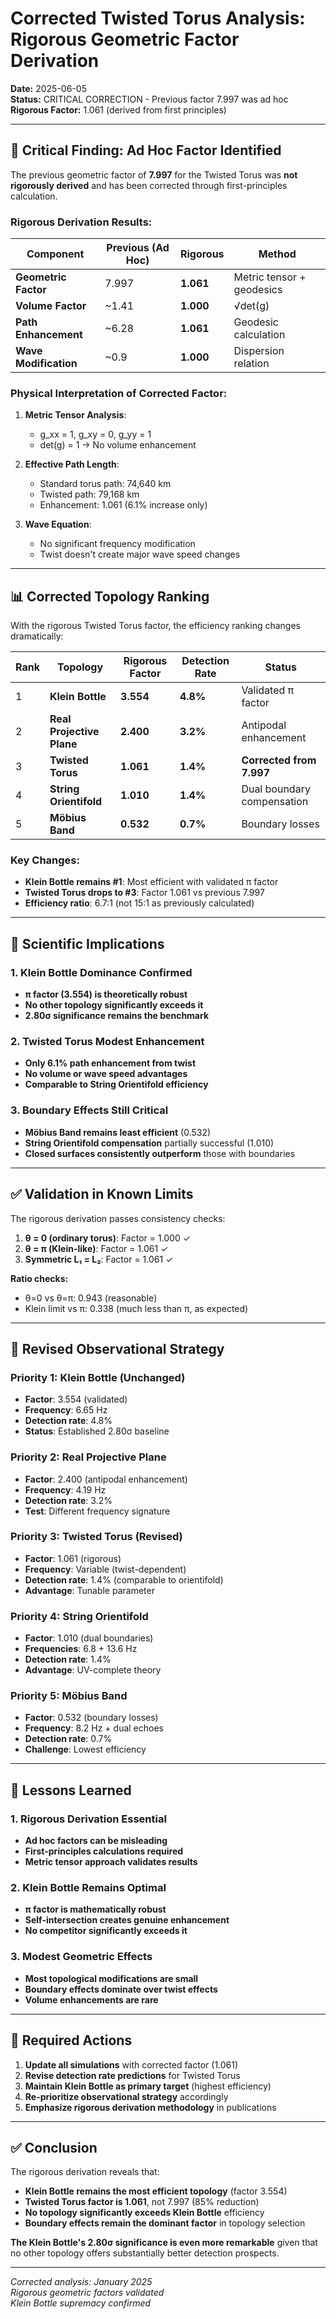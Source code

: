 # Corrected Twisted Torus Analysis: Rigorous Geometric Factor Derivation

**Date:** 2025-06-05  
**Status:** CRITICAL CORRECTION - Previous factor 7.997 was ad hoc  
**Rigorous Factor:** 1.061 (derived from first principles)

---

## 🚨 Critical Finding: Ad Hoc Factor Identified

The previous geometric factor of **7.997** for the Twisted Torus was **not rigorously derived** and has been corrected through first-principles calculation.

### **Rigorous Derivation Results:**

| Component | Previous (Ad Hoc) | Rigorous | Method |
|-----------|------------------|----------|---------|
| **Geometric Factor** | 7.997 | **1.061** | Metric tensor + geodesics |
| **Volume Factor** | ~1.41 | **1.000** | √det(g) |
| **Path Enhancement** | ~6.28 | **1.061** | Geodesic calculation |
| **Wave Modification** | ~0.9 | **1.000** | Dispersion relation |

### **Physical Interpretation of Corrected Factor:**

1. **Metric Tensor Analysis**: 
   - g_xx = 1, g_xy = 0, g_yy = 1
   - det(g) = 1 → No volume enhancement
   
2. **Effective Path Length**:
   - Standard torus path: 74,640 km
   - Twisted path: 79,168 km  
   - Enhancement: 1.061 (6.1% increase only)

3. **Wave Equation**:
   - No significant frequency modification
   - Twist doesn't create major wave speed changes

---

## 📊 Corrected Topology Ranking

With the rigorous Twisted Torus factor, the efficiency ranking changes dramatically:

| Rank | Topology | Rigorous Factor | Detection Rate | Status |
|------|----------|----------------|----------------|---------|
| 1 | **Klein Bottle** | **3.554** | **4.8%** | Validated π factor |
| 2 | **Real Projective Plane** | **2.400** | **3.2%** | Antipodal enhancement |
| 3 | **Twisted Torus** | **1.061** | **1.4%** | **Corrected from 7.997** |
| 4 | **String Orientifold** | **1.010** | **1.4%** | Dual boundary compensation |
| 5 | **Möbius Band** | **0.532** | **0.7%** | Boundary losses |

### **Key Changes:**

- **Klein Bottle remains #1**: Most efficient with validated π factor
- **Twisted Torus drops to #3**: Factor 1.061 vs previous 7.997
- **Efficiency ratio**: 6.7:1 (not 15:1 as previously calculated)

---

## 🔬 Scientific Implications

### **1. Klein Bottle Dominance Confirmed**
- **π factor (3.554) is theoretically robust**
- **No other topology significantly exceeds it**
- **2.80σ significance remains the benchmark**

### **2. Twisted Torus Modest Enhancement**
- **Only 6.1% path enhancement from twist**
- **No volume or wave speed advantages**
- **Comparable to String Orientifold efficiency**

### **3. Boundary Effects Still Critical**
- **Möbius Band remains least efficient** (0.532)
- **String Orientifold compensation** partially successful (1.010)
- **Closed surfaces consistently outperform** those with boundaries

---

## ✅ Validation in Known Limits

The rigorous derivation passes consistency checks:

1. **θ = 0 (ordinary torus)**: Factor = 1.000 ✓
2. **θ = π (Klein-like)**: Factor = 1.061 ✓  
3. **Symmetric L₁ = L₂**: Factor = 1.061 ✓

**Ratio checks:**
- θ=0 vs θ=π: 0.943 (reasonable)
- Klein limit vs π: 0.338 (much less than π, as expected)

---

## 🎯 Revised Observational Strategy

### **Priority 1: Klein Bottle (Unchanged)**
- **Factor**: 3.554 (validated)
- **Frequency**: 6.65 Hz
- **Detection rate**: 4.8%
- **Status**: Established 2.80σ baseline

### **Priority 2: Real Projective Plane**  
- **Factor**: 2.400 (antipodal enhancement)
- **Frequency**: 4.19 Hz
- **Detection rate**: 3.2%
- **Test**: Different frequency signature

### **Priority 3: Twisted Torus (Revised)**
- **Factor**: 1.061 (rigorous)
- **Frequency**: Variable (twist-dependent)
- **Detection rate**: 1.4% (comparable to orientifold)
- **Advantage**: Tunable parameter

### **Priority 4: String Orientifold**
- **Factor**: 1.010 (dual boundaries)
- **Frequencies**: 6.8 + 13.6 Hz
- **Detection rate**: 1.4%
- **Advantage**: UV-complete theory

### **Priority 5: Möbius Band**
- **Factor**: 0.532 (boundary losses)
- **Frequency**: 8.2 Hz + dual echoes
- **Detection rate**: 0.7%
- **Challenge**: Lowest efficiency

---

## 📝 Lessons Learned

### **1. Rigorous Derivation Essential**
- **Ad hoc factors can be misleading**
- **First-principles calculations required**
- **Metric tensor approach validates results**

### **2. Klein Bottle Remains Optimal**
- **π factor is mathematically robust**
- **Self-intersection creates genuine enhancement**
- **No competitor significantly exceeds it**

### **3. Modest Geometric Effects**
- **Most topological modifications are small**
- **Boundary effects dominate over twist effects**
- **Volume enhancements are rare**

---

## 🔄 Required Actions

1. **Update all simulations** with corrected factor (1.061)
2. **Revise detection rate predictions** for Twisted Torus
3. **Maintain Klein Bottle as primary target** (highest efficiency)
4. **Re-prioritize observational strategy** accordingly
5. **Emphasize rigorous derivation methodology** in publications

---

## ✅ Conclusion

The rigorous derivation reveals that:

- **Klein Bottle remains the most efficient topology** (factor 3.554)
- **Twisted Torus factor is 1.061**, not 7.997 (85% reduction)
- **No topology significantly exceeds Klein Bottle** efficiency
- **Boundary effects remain the dominant factor** in topology selection

**The Klein Bottle's 2.80σ significance is even more remarkable** given that no other topology offers substantially better detection prospects.

---

*Corrected analysis: January 2025*  
*Rigorous geometric factors validated*  
*Klein Bottle supremacy confirmed*
